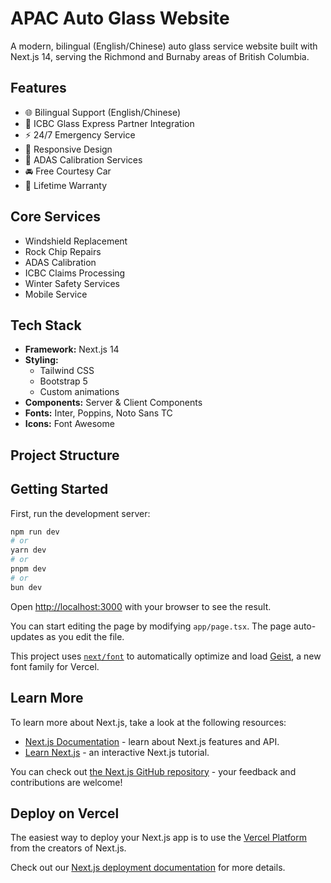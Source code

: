 # APAC Auto Glass Website

A modern, bilingual (English/Chinese) auto glass service website built with Next.js 14, serving the Richmond and Burnaby areas of British Columbia.

## Features

- 🌐 Bilingual Support (English/Chinese)
- 🚗 ICBC Glass Express Partner Integration
- ⚡ 24/7 Emergency Service
- 📱 Responsive Design
- 🔄 ADAS Calibration Services
- 🚘 Free Courtesy Car
- 💎 Lifetime Warranty

## Core Services

- Windshield Replacement
- Rock Chip Repairs
- ADAS Calibration
- ICBC Claims Processing
- Winter Safety Services
- Mobile Service

## Tech Stack

- **Framework:** Next.js 14
- **Styling:** 
  - Tailwind CSS
  - Bootstrap 5
  - Custom animations
- **Components:** Server & Client Components
- **Fonts:** Inter, Poppins, Noto Sans TC
- **Icons:** Font Awesome

## Project Structure

## Getting Started

First, run the development server:

```bash
npm run dev
# or
yarn dev
# or
pnpm dev
# or
bun dev
```

Open [http://localhost:3000](http://localhost:3000) with your browser to see the result.

You can start editing the page by modifying `app/page.tsx`. The page auto-updates as you edit the file.

This project uses [`next/font`](https://nextjs.org/docs/app/building-your-application/optimizing/fonts) to automatically optimize and load [Geist](https://vercel.com/font), a new font family for Vercel.

## Learn More

To learn more about Next.js, take a look at the following resources:

- [Next.js Documentation](https://nextjs.org/docs) - learn about Next.js features and API.
- [Learn Next.js](https://nextjs.org/learn) - an interactive Next.js tutorial.

You can check out [the Next.js GitHub repository](https://github.com/vercel/next.js) - your feedback and contributions are welcome!

## Deploy on Vercel

The easiest way to deploy your Next.js app is to use the [Vercel Platform](https://vercel.com/new?utm_medium=default-template&filter=next.js&utm_source=create-next-app&utm_campaign=create-next-app-readme) from the creators of Next.js.

Check out our [Next.js deployment documentation](https://nextjs.org/docs/app/building-your-application/deploying) for more details.

